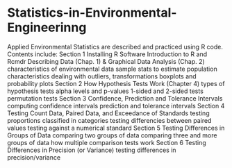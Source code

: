 # Statistics-in-Environmental-Engineerinng
Applied Environmental Statistics are described and practiced using R code. 
  Contents include: 
  Section 1
    Installing R Software
    Introduction to R and Rcmdr
    Describing Data (Chap. 1) & Graphical Data Analysis (Chap. 2)
      characteristics of environmental data
      sample stats to estimate population characteristics
      dealing with outliers, transformations
      boxplots and probability plots
  Section 2
     How Hypothesis Tests Work (Chapter 4)
       types of hypothesis tests
       alpha levels and p-values
       1-sided and 2-sided tests
       permutation tests
  Section 3
      Confidence, Prediction and Tolerance Intervals
        computing confidence intervals
        prediction and tolerance intervals
  Section 4 
      Testing Count Data, Paired Data, and Exceedance of Standards
        testing proportions classified in categories
        testing differencies between paired values
        testing against a numerical standard
  Section 5 
      Testing Differences in Groups of Data
        comparing two groups of data
        comparing three and more groups of data
        how multiple comparison tests work
  Section 6
      Testing Differences in Precision (or Variance)
        testing differences in precision/variance
